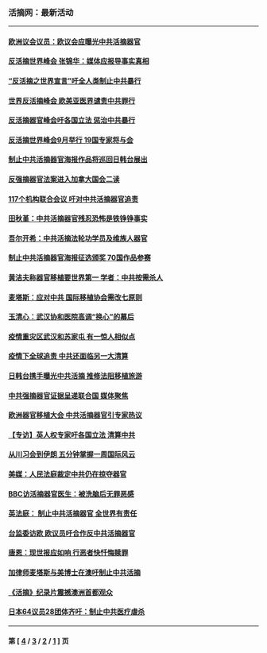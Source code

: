 ### 活摘网：最新活动
---
#### [欧洲议会议员：欧议会应曝光中共活摘器官](../../pages/nf5883/n13336571.md?12010430) 
#### [反活摘世界峰会 张锦华：媒体应报导事实真相](../../pages/nf5883/n13278502.md?12010430) 
#### [“反活摘之世界宣言”吁全人类制止中共暴行](../../pages/nf5883/n13259730.md?12010430) 
#### [世界反活摘峰会 欧美亚医界谴责中共罪行](../../pages/nf5883/n13253550.md?12010430) 
#### [反活摘器官峰会吁各国立法 惩治中共暴行](../../pages/nf5883/n13245052.md?12010430) 
#### [反活摘世界峰会9月举行 19国专家将与会](../../pages/nf5883/n13201492.md?12010430) 
#### [制止中共活摘器官海报作品将巡回日韩台展出](../../pages/nf5883/n13177791.md?12010430) 
#### [反强摘器官法案进入加拿大国会二读](../../pages/nf5883/n13033450.md?12010430) 
#### [117个机构联合会议 吁对中共活摘器官追责](../../pages/nf5883/n12775087.md?12010430) 
#### [田秋堇：中共活摘器官残忍恐怖是铁铮铮事实](../../pages/nf5883/n12702148.md?12010430) 
#### [吾尔开希：中共活摘法轮功学员及维族人器官](../../pages/nf5883/n12693197.md?12010430) 
#### [制止中共活摘器官海报征选颁奖 70国作品参赛](../../pages/nf5883/n12692050.md?12010430) 
#### [黄洁夫称器官移植要世界第一 学者：中共按需杀人](../../pages/nf5883/n12572329.md?12010430) 
#### [麦塔斯：应对中共 国际移植协会需改七原则](../../pages/nf5883/n12514711.md?12010430) 
#### [玉清心：武汉协和医院高调“换心”的幕后](../../pages/nf5883/n12298730.md?12010430) 
#### [疫情重灾区武汉和苏家屯 有一惊人相似点](../../pages/nf5883/n12150824.md?12010430) 
#### [疫情下全球追责 中共还面临另一大清算](../../pages/nf5883/n12070397.md?12010430) 
#### [日韩台携手曝光中共活摘 推修法阻移植旅游](../../pages/nf5883/n11712046.md?12010430) 
#### [中共强摘器官证据呈递联合国 媒体聚焦](../../pages/nf5883/n11546426.md?12010430) 
#### [欧洲器官移植大会 中共活摘器官引专家热议](../../pages/nf5883/n11539095.md?12010430) 
#### [【专访】英人权专家吁各国立法 清算中共](../../pages/nf5883/n11367315.md?12010430) 
#### [从川习会到伊朗 五分钟掌握一周国际风云](../../pages/nf5883/n11338520.md?12010430) 
#### [美媒：人民法庭裁定中共仍在掠夺器官](../../pages/nf5883/n11334897.md?12010430) 
#### [BBC访活摘器官医生：被洗脑后无罪恶感](../../pages/nf5883/n11335935.md?12010430) 
#### [英法庭： 制止中共活摘器官 全世界有责任](../../pages/nf5883/n11330691.md?12010430) 
#### [台监委访欧 欧议员吁合作反中共活摘器官](../../pages/nf5883/n11109190.md?12010430) 
#### [唐恩：现世报应如响 行恶者快忏悔赎罪](../../pages/nf5883/n11104016.md?12010430) 
#### [加律师麦塔斯与美博士在澳吁制止中共活摘](../../pages/nf5883/n10724764.md?12010430) 
#### [《活摘》纪录片震撼澳洲首都观众](../../pages/nf5883/n10722747.md?12010430) 
#### [日本64议员28团体齐吁：制止中共医疗虐杀](../../pages/nf5883/n10587757.md?12010430) 

---
#### 第 [ [4](./4.md?12010430) / [3](./3.md?12010430) / [2](./2.md?12010430) / [1](./1.md?12010430) ] 页
